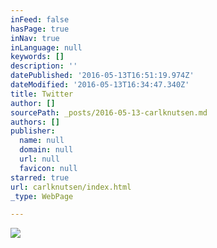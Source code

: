 ```yaml
---
inFeed: false
hasPage: true
inNav: true
inLanguage: null
keywords: []
description: ''
datePublished: '2016-05-13T16:51:19.974Z'
dateModified: '2016-05-13T16:34:47.340Z'
title: Twitter
author: []
sourcePath: _posts/2016-05-13-carlknutsen.md
authors: []
publisher:
  name: null
  domain: null
  url: null
  favicon: null
starred: true
url: carlknutsen/index.html
_type: WebPage

---
```

![](https://the-grid-user-content.s3-us-west-2.amazonaws.com/89d841c8-ef02-469a-a679-daf9c6d8d82e.png)